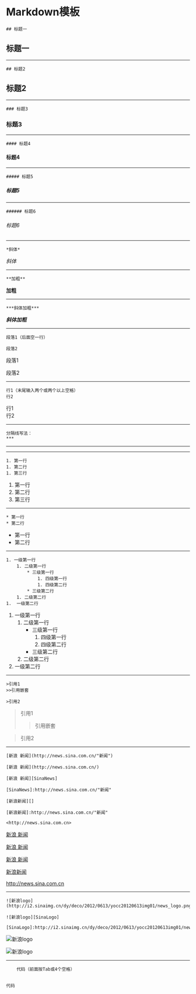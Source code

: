 # Markdown模板

	## 标题一
## 标题一
***
	## 标题2
## 标题2
***
	### 标题3
### 标题3
***
	#### 标题4
#### 标题4
***
	##### 标题5
##### 标题5
***
	###### 标题6
###### 标题6
***
	*斜体*
*斜体*
***
	**加粗**
**加粗**
***
	***斜体加粗***
***斜体加粗***
***
	段落1（后面空一行）
	
	段落2
段落1

段落2
***
	行1（末尾输入两个或两个以上空格）  
	行2
行1  
行2
***
	分隔线写法：
	***
***
***
	1. 第一行
	1. 第二行
	1. 第三行
1. 第一行
1. 第二行
1. 第三行
***
	* 第一行
	* 第二行
* 第一行
* 第二行
***
	1. 一级第一行
		1. 二级第一行
			* 三级第一行
				1. 四级第一行
				1. 四级第二行
			* 三级第二行
		1. 二级第二行
	1.  一级第二行
1. 一级第一行
	1. 二级第一行
		* 三级第一行
			1. 四级第一行
			1. 四级第二行
		* 三级第二行
	1. 二级第二行
1.  一级第二行
***
	>引用1
	>>引用嵌套

	>引用2
>引用1
>>引用嵌套

>引用2


***
	[新浪 新闻](http://news.sina.com.cn/"新闻")

	[新浪 新闻](http://news.sina.com.cn/)

	[新浪 新闻][SinaNews]

	[SinaNews]:http://news.sina.com.cn/"新闻"

	[新浪新闻][]

	[新浪新闻]:http://news.sina.com.cn/"新闻"

	<http://news.sina.com.cn>

[新浪 新闻](http://news.sina.com.cn/"新闻")

[新浪 新闻](http://news.sina.com.cn/)

[新浪 新闻][SinaNews]

[SinaNews]:http://news.sina.com.cn/"新闻"

[新浪新闻][]

[新浪新闻]:http://news.sina.com.cn/"新闻"

<http://news.sina.com.cn>
***
	![新浪logo](http://i2.sinaimg.cn/dy/deco/2012/0613/yocc20120613img01/news_logo.png)

	![新浪logo][SinaLogo]

	[SinaLogo]:http://i2.sinaimg.cn/dy/deco/2012/0613/yocc20120613img01/news_logo.png

![新浪logo](http://i2.sinaimg.cn/dy/deco/2012/0613/yocc20120613img01/news_logo.png)

![新浪logo][SinaLogo]

[SinaLogo]:http://i2.sinaimg.cn/dy/deco/2012/0613/yocc20120613img01/news_logo.png

***
		代码（前面按Tab或4个空格）


    代码
